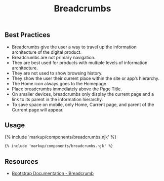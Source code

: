 ﻿---
title: Breadcrumbs
summary: Breadcrumbs show users where the current page is in relation to other pages on the site.
tags: components, breadcrumbs
layout: page-guide
eleventyNavigation:
  key: Breadcrumbs
  parent: Components
  order: 50
  excerpt: Breadcrumbs show users where the current page is in relation to other pages on the site.
  img: /img/illustrations/illus-breadcrumbs.svg
---

## Best Practices

- Breadcrumbs give the user a way to travel up the information architecture of the digital product.
- Breadcrumbs are not primary navigation.
- They are best used for products with multiple levels of information architecture.
- They are not used to show browsing history.
- They show the user their current place within the site or app’s hierarchy.
- The Home icon always goes to the Homepage.
- Place breadcrumbs immediately above the Page Title.
- On smaller devices, breadcrumbs only display the current page and a link to its parent in the information hierarchy.
- To save space on mobile, only Home, Current page, and parent of the Current page will appear.

## Usage

{% include 'markup/components/breadcrumbs.njk' %}

``` html
{% include 'markup/components/breadcrumbs.njk' %}
```

## Resources

* <a href="https://getbootstrap.com/docs/5.1/components/breadcrumb/" target="_blank">Bootstrap Documentation - Breadcrumb</a>
